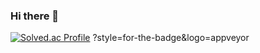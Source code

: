### Hi there 👋
[![Solved.ac Profile](http://mazassumnida.wtf/api/v2/generate_badge?boj=chan031120)](https://solved.ac/chan031120/)
?style=for-the-badge&logo=appveyor
<!--
**blondlonghair/blondlonghair** is a ✨ _special_ ✨ repository because its `README.md` (this file) appears on your GitHub profile.

Here are some ideas to get you started:

- 🔭 I’m currently working on ...
- 🌱 I’m currently learning ...
- 👯 I’m looking to collaborate on ...
- 🤔 I’m looking for help with ...
- 💬 Ask me about ...
- 📫 How to reach me: ...
- 😄 Pronouns: ...
- ⚡ Fun fact: ...

-->
